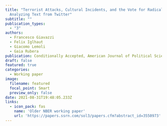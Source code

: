 ```yaml
---
title: "Terrorist Attacks, Cultural Incidents, and the Vote for Radical Parties:
  Analyzing Text from Twitter"
subtitle: ""
publication_types:
  - "3"
authors:
  - Francesco Giavazzi
  - Felix Iglhaut
  - Giacomo Lemoli
  - Gaia Rubera
publication: Conditionally Accepted, American Journal of Political Science
draft: false
featured: true
categories:
  - Working paper
image:
  filename: featured
  focal_point: Smart
  preview_only: false
date: 2021-08-31T19:48:05.233Z
links:
  - icon_pack: fas
    name: 'Older NBER working paper'
    url: 'https://papers.ssrn.com/sol3/papers.cfm?abstract_id=3550973'
---
```

